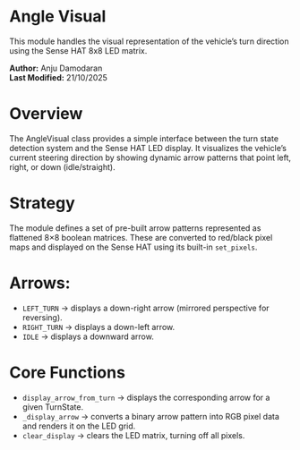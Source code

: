 # Angle Visual

This module handles the visual representation of the vehicle’s turn direction using the Sense HAT 8x8 LED matrix.

**Author:** Anju Damodaran <br>
**Last Modified:** 21/10/2025

# Overview

The AngleVisual class provides a simple interface between the turn state detection system and the Sense HAT LED display.
It visualizes the vehicle’s current steering direction by showing dynamic arrow patterns that point left, right, or down (idle/straight).

# Strategy

The module defines a set of pre-built arrow patterns represented as flattened 8×8 boolean matrices.
These are converted to red/black pixel maps and displayed on the Sense HAT using its built-in `set_pixels`.

# Arrows:

- `LEFT_TURN` -> displays a down-right arrow (mirrored perspective for reversing).
- `RIGHT_TURN` -> displays a down-left arrow.
- `IDLE` -> displays a downward arrow.

# Core Functions

- `display_arrow_from_turn` -> displays the corresponding arrow for a given TurnState.
- `_display_arrow` -> converts a binary arrow pattern into RGB pixel data and renders it on the LED grid.
- `clear_display` -> clears the LED matrix, turning off all pixels.